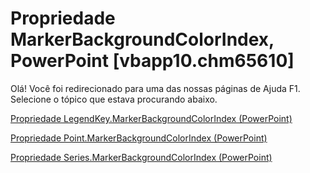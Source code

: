 
# Propriedade MarkerBackgroundColorIndex, PowerPoint [vbapp10.chm65610]

Olá! Você foi redirecionado para uma das nossas páginas de Ajuda F1. Selecione o tópico que estava procurando abaixo.

[Propriedade LegendKey.MarkerBackgroundColorIndex (PowerPoint)](http://msdn.microsoft.com/library/882d5408-9d75-d452-ea53-1f7f2d575752%28Office.15%29.aspx)

[Propriedade Point.MarkerBackgroundColorIndex (PowerPoint)](http://msdn.microsoft.com/library/357a97f9-d20a-6761-5977-23ee526a277a%28Office.15%29.aspx)

[Propriedade Series.MarkerBackgroundColorIndex (PowerPoint)](http://msdn.microsoft.com/library/18640945-ac4a-c661-46fa-804a66f57502%28Office.15%29.aspx)
